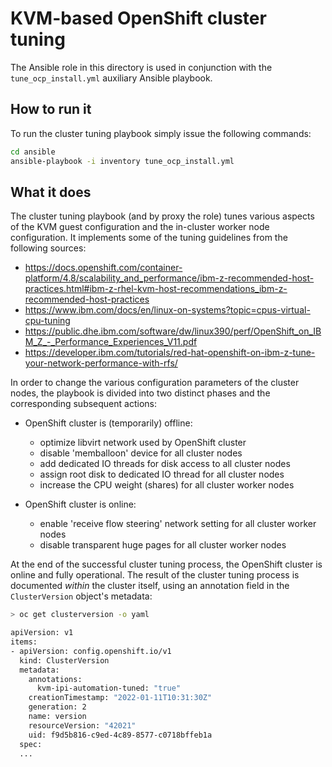 # KVM-based OpenShift cluster tuning

The Ansible role in this directory is used in conjunction with the `tune_ocp_install.yml` auxiliary Ansible playbook.

## How to run it

To run the cluster tuning playbook simply issue the following commands:

```bash
cd ansible
ansible-playbook -i inventory tune_ocp_install.yml
```

## What it does

The cluster tuning playbook (and by proxy the role) tunes various aspects of the KVM guest configuration and the in-cluster worker node configuration. It implements some of the tuning guidelines from the following sources:

- <https://docs.openshift.com/container-platform/4.8/scalability_and_performance/ibm-z-recommended-host-practices.html#ibm-z-rhel-kvm-host-recommendations_ibm-z-recommended-host-practices>
- <https://www.ibm.com/docs/en/linux-on-systems?topic=cpus-virtual-cpu-tuning>
- <https://public.dhe.ibm.com/software/dw/linux390/perf/OpenShift_on_IBM_Z_-_Performance_Experiences_V11.pdf>
- <https://developer.ibm.com/tutorials/red-hat-openshift-on-ibm-z-tune-your-network-performance-with-rfs/>

In order to change the various configuration parameters of the cluster nodes, the playbook is divided into two distinct phases and the corresponding subsequent actions:

- OpenShift cluster is (temporarily) offline:
  - optimize libvirt network used by OpenShift cluster
  - disable 'memballoon' device for all cluster nodes
  - add dedicated IO threads for disk access to all cluster nodes
  - assign root disk to dedicated IO thread for all cluster nodes
  - increase the CPU weight (shares) for all cluster worker nodes

- OpenShift cluster is online:
  - enable 'receive flow steering' network setting for all cluster worker nodes
  - disable transparent huge pages for all cluster worker nodes

At the end of the successful cluster tuning process, the OpenShift cluster is online and fully operational. The result of the cluster tuning process is documented *within* the cluster itself, using an annotation field in the `ClusterVersion` object's metadata:

```bash
> oc get clusterversion -o yaml

apiVersion: v1
items:
- apiVersion: config.openshift.io/v1
  kind: ClusterVersion
  metadata:
    annotations:
      kvm-ipi-automation-tuned: "true"
    creationTimestamp: "2022-01-11T10:31:30Z"
    generation: 2
    name: version
    resourceVersion: "42021"
    uid: f9d5b816-c9ed-4c89-8577-c0718bffeb1a
  spec:
  ...
```
